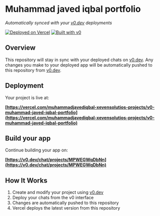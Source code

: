 # Muhammad javed iqbal portfolio

*Automatically synced with your [v0.dev](https://v0.dev) deployments*

[![Deployed on Vercel](https://img.shields.io/badge/Deployed%20on-Vercel-black?style=for-the-badge&logo=vercel)](https://vercel.com/muhammadjavediqbal-xevensolutios-projects/v0-muhammad-javed-iqbal-portfolio)
[![Built with v0](https://img.shields.io/badge/Built%20with-v0.dev-black?style=for-the-badge)](https://v0.dev/chat/projects/MPWEGWqDbNn)

## Overview

This repository will stay in sync with your deployed chats on [v0.dev](https://v0.dev).
Any changes you make to your deployed app will be automatically pushed to this repository from [v0.dev](https://v0.dev).

## Deployment

Your project is live at:

**[https://vercel.com/muhammadjavediqbal-xevensolutios-projects/v0-muhammad-javed-iqbal-portfolio](https://vercel.com/muhammadjavediqbal-xevensolutios-projects/v0-muhammad-javed-iqbal-portfolio)**

## Build your app

Continue building your app on:

**[https://v0.dev/chat/projects/MPWEGWqDbNn](https://v0.dev/chat/projects/MPWEGWqDbNn)**

## How It Works

1. Create and modify your project using [v0.dev](https://v0.dev)
2. Deploy your chats from the v0 interface
3. Changes are automatically pushed to this repository
4. Vercel deploys the latest version from this repository